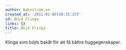 ```yaml
---
author: Wahnstrom.se
created_at: '2011-01-05T20:35:37Z'
id: Böjd klinga
links: {}
title: Böjd klinga
---
```


Klinga som böjts bakåt för att få bättre huggegenskaper.